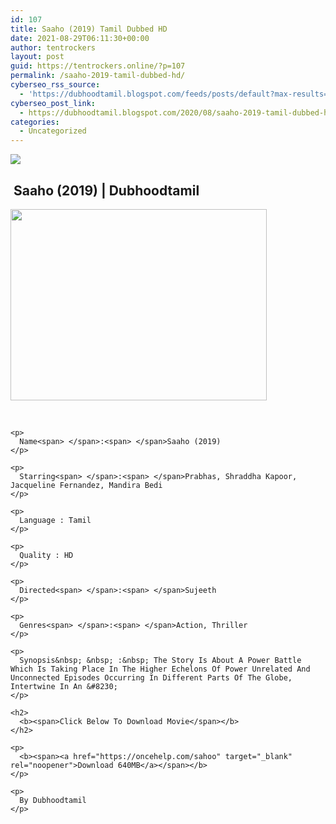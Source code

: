 ```yaml
---
id: 107
title: Saaho (2019) Tamil Dubbed HD
date: 2021-08-29T06:11:30+00:00
author: tentrockers
layout: post
guid: https://tentrockers.online/?p=107
permalink: /saaho-2019-tamil-dubbed-hd/
cyberseo_rss_source:
  - 'https://dubhoodtamil.blogspot.com/feeds/posts/default?max-results=150&start-index=151'
cyberseo_post_link:
  - https://dubhoodtamil.blogspot.com/2020/08/saaho-2019-tamil-dubbed-hd.html
categories:
  - Uncategorized
---
```

<div class="media_block">
  <img src="https://1.bp.blogspot.com/-ytCQxryg9r0/X0M_KtbQrkI/AAAAAAAACE0/HeCAyacqL6Au060d9POjgvrkQDBaA9yYwCNcBGAsYHQ/s72-w410-h306-c/69758580.webp" class="media_thumbnail" />
</div>

## **&nbsp;Saaho (2019) | Dubhoodtamil**

<div>
  <div class="separator">
    <a href="https://1.bp.blogspot.com/-ytCQxryg9r0/X0M_KtbQrkI/AAAAAAAACE0/HeCAyacqL6Au060d9POjgvrkQDBaA9yYwCNcBGAsYHQ/s1200/69758580.webp" imageanchor="1"><img loading="lazy" border="0" data-original-height="900" data-original-width="1200" height="306" src="https://1.bp.blogspot.com/-ytCQxryg9r0/X0M_KtbQrkI/AAAAAAAACE0/HeCAyacqL6Au060d9POjgvrkQDBaA9yYwCNcBGAsYHQ/w410-h306/69758580.webp" width="410" /></a>
  </div>
  
  <p>
    <b><br /></b></div> 
    
    <p>
      Name<span> </span>:<span> </span>Saaho (2019)
    </p>
    
    <p>
      Starring<span> </span>:<span> </span>Prabhas, Shraddha Kapoor, Jacqueline Fernandez, Mandira Bedi
    </p>
    
    <p>
      Language : Tamil
    </p>
    
    <p>
      Quality : HD
    </p>
    
    <p>
      Directed<span> </span>:<span> </span>Sujeeth
    </p>
    
    <p>
      Genres<span> </span>:<span> </span>Action, Thriller
    </p>
    
    <p>
      Synopsis&nbsp; &nbsp; :&nbsp; The Story Is About A Power Battle Which Is Taking Place In The Higher Echelons Of Power Unrelated And Unconnected Episodes Occurring In Different Parts Of The Globe, Intertwine In An &#8230;
    </p>
    
    <h2>
      <b><span>Click Below To Download Movie</span></b>
    </h2>
    
    <p>
      <b><span><a href="https://oncehelp.com/sahoo" target="_blank" rel="noopener">Download 640MB</a></span></b>
    </p>
    
    <p>
      By Dubhoodtamil
    </p>